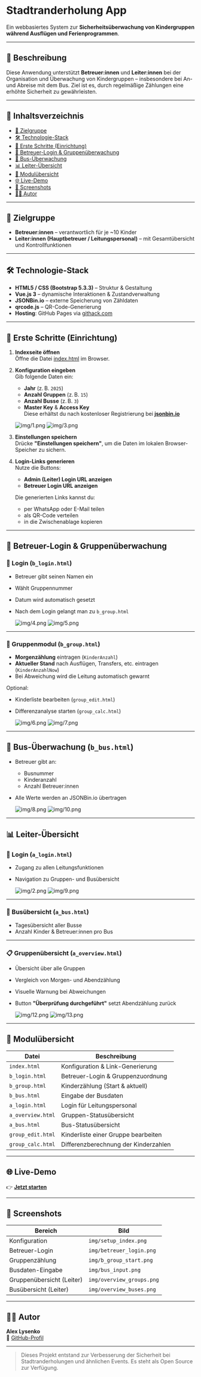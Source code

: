# Stadtranderholung App

Ein webbasiertes System zur **Sicherheitsüberwachung von Kindergruppen während Ausflügen und Ferienprogrammen**.

---

## 📌 Beschreibung

Diese Anwendung unterstützt **Betreuer:innen** und **Leiter:innen** bei der Organisation und Überwachung von Kindergruppen – insbesondere bei An- und Abreise mit dem Bus. Ziel ist es, durch regelmäßige Zählungen eine erhöhte Sicherheit zu gewährleisten.

---

## 🧭 Inhaltsverzeichnis

- [🎯 Zielgruppe](#-zielgruppe)
- [🛠️ Technologie-Stack](#️-technologie-stack)
- [🚀 Erste Schritte (Einrichtung)](#-erste-schritte-einrichtung)
- [👤 Betreuer-Login & Gruppenüberwachung](#-betreuer-login--gruppenüberwachung)
- [🚌 Bus-Überwachung](#-bus-überwachung)
- [📊 Leiter-Übersicht](#-leiter-übersicht)
- [📂 Modulübersicht](#-modulübersicht)
- [🌐 Live-Demo](#-live-demo)
- [📸 Screenshots](#-screenshots)
- [🧑‍💻 Autor](#-autor)

---

## 🎯 Zielgruppe

- **Betreuer:innen** – verantwortlich für je ~10 Kinder
- **Leiter:innen (Hauptbetreuer / Leitungspersonal)** – mit Gesamtübersicht und Kontrollfunktionen

---

## 🛠️ Technologie-Stack

- **HTML5 / CSS (Bootstrap 5.3.3)** – Struktur & Gestaltung
- **Vue.js 3** – dynamische Interaktionen & Zustandverwaltung
- **JSONBin.io** – externe Speicherung von Zähldaten
- **qrcode.js** – QR-Code-Generierung
- **Hosting**: GitHub Pages via [githack.com](https://githack.com)

---

## 🚀 Erste Schritte (Einrichtung)

1. **Indexseite öffnen**  
   Öffne die Datei [index.html](https://raw.githack.com/alex-lysenko-de/stadtranderholung/main/index.html) im Browser.


2. **Konfiguration eingeben**  
   Gib folgende Daten ein:

   - **Jahr** (z. B. `2025`)
   - **Anzahl Gruppen** (z. B. `15`)
   - **Anzahl Busse** (z. B. `3`)
   - **Master Key** & **Access Key**  
     Diese erhältst du nach kostenloser Registrierung bei **[jsonbin.io](https://jsonbin.io)**

   ![img/1.png](img/1.png)
   ![img/3.png](img/3.png)

3. **Einstellungen speichern**  
   Drücke **"Einstellungen speichern"**, um die Daten im lokalen Browser-Speicher zu sichern.


4. **Login-Links generieren**  
   Nutze die Buttons:

   - **Admin (Leiter) Login URL anzeigen**
   - **Betreuer Login URL anzeigen**

   Die generierten Links kannst du:

   - per WhatsApp oder E-Mail teilen
   - als QR-Code verteilen
   - in die Zwischenablage kopieren


---

## 👤 Betreuer-Login & Gruppenüberwachung

### 🔐 Login (`b_login.html`)

- Betreuer gibt seinen Namen ein
- Wählt Gruppennummer
- Datum wird automatisch gesetzt
- Nach dem Login gelangt man zu `b_group.html`

	![img/4.png](img/4.png)
	![img/5.png](img/5.png)
---

### 👥 Gruppenmodul (`b_group.html`)

- **Morgenzählung** eintragen (`KinderAnzahl`)
- **Aktueller Stand** nach Ausflügen, Transfers, etc. eintragen (`KinderAnzahlNow`)
- Bei Abweichung wird die Leitung automatisch gewarnt

Optional:
- Kinderliste bearbeiten (`group_edit.html`)
- Differenzanalyse starten (`group_calc.html`)

	![img/6.png](img/6.png)
	![img/7.png](img/7.png)
---

## 🚌 Bus-Überwachung (`b_bus.html`)

- Betreuer gibt an:
  - Busnummer
  - Kinderanzahl
  - Anzahl Betreuer:innen
- Alle Werte werden an JSONBin.io übertragen

	![img/8.png](img/8.png)
	![img/10.png](img/10.png)
---

## 📊 Leiter-Übersicht

### 🔐 Login (`a_login.html`)

- Zugang zu allen Leitungsfunktionen
- Navigation zu Gruppen- und Busübersicht

	![img/2.png](img/2.png)
	![img/9.png](img/9.png)

---


### 🚌 Busübersicht (`a_bus.html`)

- Tagesübersicht aller Busse
- Anzahl Kinder & Betreuer:innen pro Bus


---

### 📋 Gruppenübersicht (`a_overview.html`)

- Übersicht über alle Gruppen
- Vergleich von Morgen- und Abendzählung
- Visuelle Warnung bei Abweichungen
- Button **"Überprüfung durchgeführt"** setzt Abendzählung zurück

	![img/12.png](img/12.png)
	![img/13.png](img/13.png)	

---

## 📂 Modulübersicht

| Datei             | Beschreibung                          |
|------------------|----------------------------------------|
| `index.html`      | Konfiguration & Link-Generierung       |
| `b_login.html`    | Betreuer-Login & Gruppenzuordnung      |
| `b_group.html`    | Kinderzählung (Start & aktuell)        |
| `b_bus.html`      | Eingabe der Busdaten                   |
| `a_login.html`    | Login für Leitungspersonal             |
| `a_overview.html` | Gruppen-Statusübersicht                |
| `a_bus.html`      | Bus-Statusübersicht                    |
| `group_edit.html` | Kinderliste einer Gruppe bearbeiten    |
| `group_calc.html` | Differenzberechnung der Kinderzahlen   |

---

## 🌐 Live-Demo

👉 **[Jetzt starten](https://raw.githack.com/alex-lysenko-de/stadtranderholung/main/index.html)**

---

## 📸 Screenshots

| Bereich                   | Bild                       |
|--------------------------|----------------------------|
| Konfiguration             | `img/setup_index.png`      |
| Betreuer-Login            | `img/betreuer_login.png`   |
| Gruppenzählung            | `img/b_group_start.png`    |
| Busdaten-Eingabe          | `img/bus_input.png`        |
| Gruppenübersicht (Leiter) | `img/overview_groups.png`  |
| Busübersicht (Leiter)     | `img/overview_buses.png`   |


---

## 🧑‍💻 Autor

**Alex Lysenko**  
📎 [GitHub-Profil](https://github.com/alex-lysenko-de)

---

> Dieses Projekt entstand zur Verbesserung der Sicherheit bei Stadtranderholungen und ähnlichen Events. Es steht als Open Source zur Verfügung.
